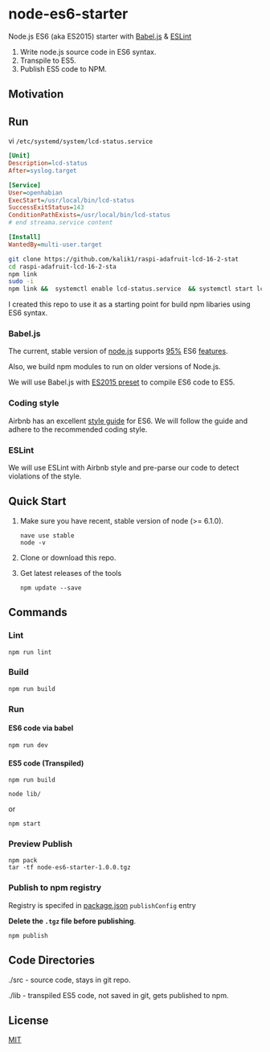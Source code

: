 # node-es6-starter
Node.js ES6 (aka ES2015) starter with [Babel.js](https://babeljs.io/) & [ESLint](http://eslint.org/)

1. Write node.js source code in ES6 syntax.
2. Transpile to ES5.
3. Publish ES5 code to NPM.

## Motivation

## Run
vi `/etc/systemd/system/lcd-status.service`

```ini
[Unit]
Description=lcd-status
After=syslog.target

[Service]
User=openhabian
ExecStart=/usr/local/bin/lcd-status
SuccessExitStatus=143
ConditionPathExists=/usr/local/bin/lcd-status
# end streama.service content

[Install]
WantedBy=multi-user.target
```

```bash 
git clone https://github.com/kalik1/raspi-adafruit-lcd-16-2-stat
cd raspi-adafruit-lcd-16-2-sta
npm link
sudo -i
npm link &&  systemctl enable lcd-status.service  && systemctl start lcd-status.service
```


I created this repo to use it as a starting point for build npm libaries using ES6 syntax.

### Babel.js
The current, stable version of [node.js](https://github.com/nodejs/node/blob/master/doc/changelogs/CHANGELOG_V6.md#6.3.1) supports [95%](http://node.green/) ES6 [features](https://github.com/lukehoban/es6features). 

Also, we build npm modules to run on older versions of Node.js.

We will use Babel.js with [ES2015 preset](http://babeljs.io/docs/plugins/preset-es2015/) to compile ES6 code to ES5.


### Coding style

Airbnb has an excellent [style guide](https://github.com/airbnb/javascript) for ES6. We will follow the guide and adhere to the recommended coding style.

### ESLint

We will use ESLint with Airbnb style and pre-parse our code to detect violations of the style.

 
## Quick Start
1. Make sure you have recent, stable version of node (>= 6.1.0).

	```
	nave use stable
	node -v
	```
2. Clone or download this repo.

3. Get latest releases of the tools

	```
	npm update --save
	```

## Commands
### Lint
```
npm run lint
```

### Build
```
npm run build
```

### Run
#### ES6 code via babel
```
npm run dev
```

#### ES5 code (Transpiled)
```
npm run build

node lib/
```
or
```
npm start
```


### Preview Publish
```
npm pack
tar -tf node-es6-starter-1.0.0.tgz
```

### Publish to npm registry
Registry is specifed in [package.json](package.json) `publishConfig` entry

**Delete the `.tgz` file before publishing**.
```
npm publish
```

## Code Directories

./src - source code, stays in git repo.

./lib - transpiled ES5 code, not saved in git, gets published to npm.

## License

  [MIT](LICENSE)
